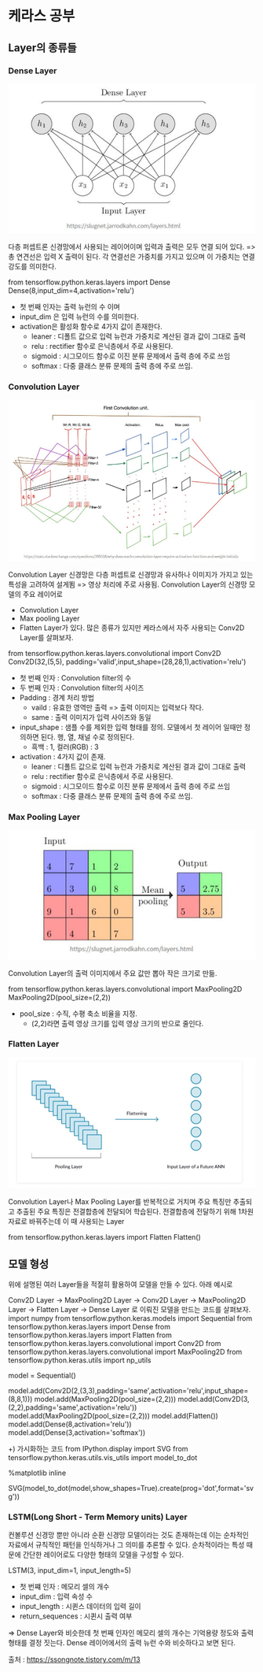 # 케라스 공부

## Layer의 종류들

### Dense Layer

<img src='Dense Layer.JPG'>

다층 퍼셉트론 신경망에서 사용되는 레이어이며 입력과 출력은 모두 연결 되어 있다.
 => 총 연견선은 입력 X 출력이 된다.
 각 연결선은 가중치를 가지고 있으며 이 가중치는 연결강도를 의미한다.

 from tensorflow.python.keras.layers import Dense
Dense(8,input_dim=4,activation='relu')
 - 첫 번째 인자는 출력 뉴런의 수 이며
 - input_dim 은 입력 뉴런의 수를 의미한다.
 - activation은 활성화 함수로 4가지 값이 존재한다.
   - leaner : 디폴트 값으로 입력 뉴런과 가중치로 계산된 결과 값이 그대로 출력
   - relu : rectifier 함수로 은닉층에서 주로 사용된다.
   - sigmoid : 시그모이드 함수로 이진 분류 문제에서 출력 층에 주로 쓰임
   - softmax : 다중 클래스 분류 문제의 출력 층에 주로 쓰임.

### Convolution Layer

<img src='Convolution Layer.JPG'>

Convolution Layer 신경망은 다층 퍼셉트로 신경망과 유사하나 이미지가 가지고 있는 특성을 고려하여 설게뙴
 => 영상 처리에 주로 사용됨.
 Convolution Layer의 신경망 모델의 주요 레이어로
  - Convolution Layer
  - Max pooling Layer
  - Flatten Layer가 있다.
많은 종류가 있지만 케라스에서 자주 사용되는 Conv2D Layer를 살펴보자.

from tensorflow.python.keras.layers.convolutional import Conv2D
Conv2D(32,(5,5), padding='valid',input_shape=(28,28,1),activation='relu')

 - 첫 번째 인자 : Convolution filter의 수
 - 두 번째 인자 : Convolution filter의 사이즈
 - Padding : 경계 처리 방법
   - vaild : 유효한 영역만 출력 => 출력 이미지는 입력보다 작다.
   - same : 출력 이미지가 입력 사이즈와 동일
 - input_shape : 샘플 수를 제외한 입력 형태를 정의. 모델에서 첫 레이어 일때만 정의하면 된다. 행, 열, 채널 수로 정의된다.
   - 흑백 : 1, 컬러(RGB) : 3
 - activation : 4가지 값이 존재.
   - leaner : 디폴트 값으로 입력 뉴런과 가중치로 계산된 결과 값이 그대로 출력
   - relu : rectifier 함수로 은닉층에서 주로 사용된다.
   - sigmoid : 시그모이드 함수로 이진 분류 문제에서 출력 층에 주로 쓰임
   - softmax : 다중 클래스 분류 문제의 출력 층에 주로 쓰임.

### Max Pooling Layer

<img src='Max Pooling Layer.JPG'>

Convolution Layer의 출력 이미지에서 주요 값만 뽑아 작은 크기로 만듦.

from tensorflow.python.keras.layers.convolutional import MaxPooling2D
MaxPooling2D(pool_size=(2,2))

- pool_size : 수직, 수평 축소 비율을 지정.
  - (2,2)라면 출력 영상 크기를 입력 영상 크기의 반으로 줄인다.


### Flatten Layer

<img src='Flatten Layer.JPG'>

Convolution Layer나 Max Pooling Layer를 반복적으로 거치며 주요 특징만 추출되고 추출된 주요 특징은 전결합층에 전달되어 학습된다. 전결합층에 전달하기 위해 1차원 자료로 바꿔주는데 이 때 사용되는 Layer

from tensorflow.python.keras.layers import Flatten 
Flatten()


## 모델 형성

위에 설명된 여러 Layer들을 적절히 활용하여 모델을 만들 수 있다.
아래 예시로

Conv2D Layer -> MaxPooling2D Layer -> Conv2D Layer -> MaxPooling2D Layer -> Flatten Layer -> Dense Layer
로 이뤄진 모델을 만드는 코드를 살펴보자.
import numpy
from tensorflow.python.keras.models import Sequential
from tensorflow.python.keras.layers import Dense
from tensorflow.python.keras.layers import Flatten
from tensorflow.python.keras.layers.convolutional import Conv2D
from tensorflow.python.keras.layers.convolutional import MaxPooling2D
from tensorflow.python.keras.utils import np_utils

model = Sequential()

model.add(Conv2D(2,(3,3),padding='same',activation='relu',input_shape=(8,8,1)))
model.add(MaxPooling2D(pool_size=(2,2)))
model.add(Conv2D(3,(2,2),padding='same',activation='relu'))
model.add(MaxPooling2D(pool_size=(2,2)))
model.add(Flatten())
model.add(Dense(8,activation='relu'))
model.add(Dense(3,activation='softmax'))


+) 가시화하는 코드
from IPython.display import SVG
from tensorflow.python.keras.utils.vis_utils import model_to_dot

%matplotlib inline

SVG(model_to_dot(model,show_shapes=True).create(prog='dot',format='svg'))


### LSTM(Long Short - Term Memory units) Layer

컨볼루션 신경망 뿐만 아니라 순환 신경망 모델이라는 것도 존재하는데 이는 순차적인 자료에서 규칙적인 패턴을 인식하거나 그 의미를 추론할 수 있다. 순차적이라는 특성 때문에 간단한 레이어로도 다양한 형태의 모델을 구성할 수 있다.

LSTM(3, input_dim=1, input_length=5)
 - 첫 번쨰 인자 : 메모리 셀의 개수
 - input_dim : 입력 속성 수
 - input_length : 시퀸스 데이터의 입력 길이
 - return_sequences : 시퀸시 출력 여부

=> Dense Layer와 비슷한데 첫 번째 인자인 메모리 셀의 개수는 기억용량 정도와 출력 형태를 결정 짓는다. Dense 레이어에서의 출력 뉴런 수와 비슷하다고 보면 된다.


출처 : https://ssongnote.tistory.com/m/13